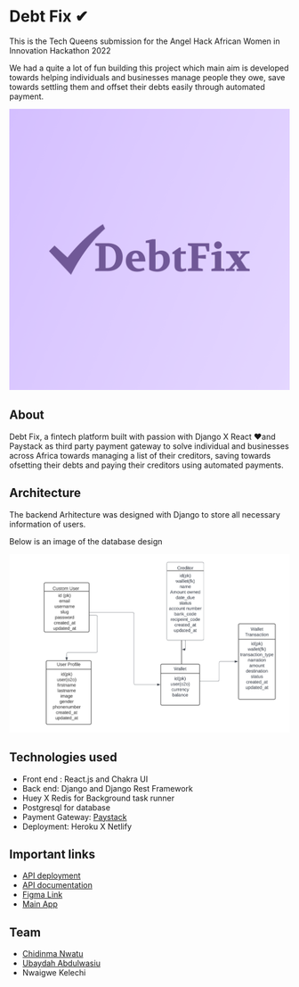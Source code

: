 # Debt Fix ✔

This is the Tech Queens submission for the Angel Hack African Women in Innovation Hackathon 2022

We had a quite a lot of fun building this project which main aim is developed towards helping individuals and businesses manage people they owe, save towards settling them and offset their debts easily through automated payment.


![database design](logo.png)

## About
Debt Fix, a fintech platform built with passion with Django X React ❤and Paystack as third party payment gateway to solve individual and businesses across Africa  towards managing a list of their creditors, saving towards ofsetting their debts and paying their creditors using automated payments.

## Architecture
The backend Arhitecture was designed with Django to store all necessary information of users.


Below is an image of the database design

![database design](db.png)


## Technologies used
* Front end : React.js and Chakra UI
* Back end: Django and Django Rest Framework 
* Huey X Redis for Background task runner 
* Postgresql for database
* Payment Gateway: [Paystack](https://paystack.com/)
* Deployment: Heroku X Netlify 

## Important links

* [API deployment](https://debt-fix.herokuapp.com/)
* [API documentation](https://documenter.getpostman.com/view/17179393/UVz1MXfe)
* [Figma Link](https://www.figma.com/file/hRbLVrMDDH5sE41KmhobOp/DebtFix?node-id=45%3A2)
* [Main App](https://debtfix.netlify.app/)

## Team
* [Chidinma Nwatu](https://github.com/Simplystina)
* [Ubaydah Abdulwasiu](https://github.com/Ubaydah)
* Nwaigwe Kelechi
